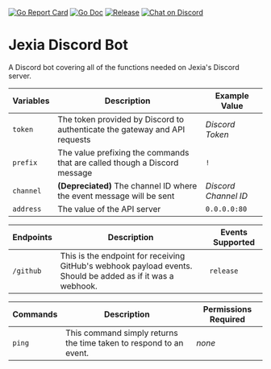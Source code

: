 [![Go Report Card](https://goreportcard.com/badge/github.com/jexia/discord-bot?style=flat-square)](https://goreportcard.com/report/github.com/jexia/discord-bot)
[![Go Doc](https://img.shields.io/badge/godoc-reference-blue.svg?style=flat-square)](https://pkg.go.dev/github.com/jexia/discord-bot)
[![Release](https://img.shields.io/github/release/jexia/discord-bot.svg?style=flat-square)](https://github.com/jexia/discord-bot/releases/latest)
[![Chat on Discord](https://img.shields.io/badge/chat-on%20discord-7289da.svg?style=flat-square&sanitize=true)](https://chat.jexia.com)

# Jexia Discord Bot

A Discord bot covering all of the functions needed on Jexia's Discord server.

| Variables | Description                                                                | Example Value        |
| --------- | -------------------------------------------------------------------------- | -------------------- |
| `token`   | The token provided by Discord to authenticate the gateway and API requests | _Discord Token_      |
| `prefix`  | The value prefixing the commands that are called though a Discord message  | `!`                  |
| `channel` | **(Depreciated)** The channel ID where the event message will be sent      | _Discord Channel ID_ |
| `address` | The value of the API server                                                | `0.0.0.0:80`         |

| Endpoints | Description                                                                                                 | Events Supported |
| --------- | ----------------------------------------------------------------------------------------------------------- | ---------------- |
| `/github` | This is the endpoint for receiving GitHub's webhook payload events. Should be added as if it was a webhook. | `release`        |

| Commands | Description                                                        | Permissions Required |
| -------- | ------------------------------------------------------------------ | -------------------- |
| `ping`   | This command simply returns the time taken to respond to an event. | _none_               |
